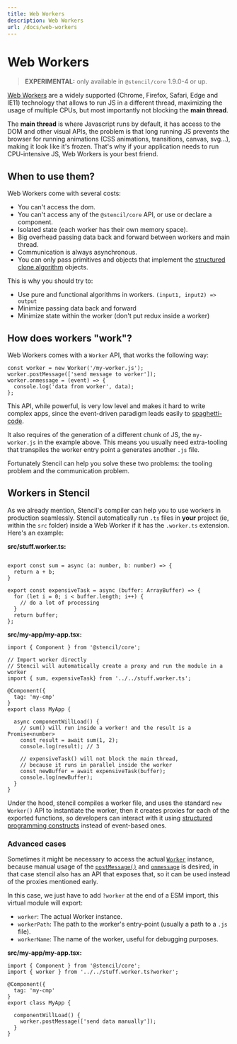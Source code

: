 ```yaml
---
title: Web Workers
description: Web Workers
url: /docs/web-workers
---
```


# Web Workers

> **EXPERIMENTAL:** only available in `@stencil/core` 1.9.0-4 or up.

[Web Workers](https://developer.mozilla.org/en-US/docs/Web/API/Web_Workers_API/Using_web_workers) are a widely supported (Chrome, Firefox, Safari, Edge and IE11) technology that allows to run JS in a different thread, maximizing the usage of multiple CPUs, but most importantly not blocking the **main thread**.

The **main thread** is where Javascript runs by default, it has access to the DOM and other visual APIs, the problem is that long running JS prevents the browser for running animations (CSS animations, transitions, canvas, svg...), making it look like it's frozen. That's why if your application needs to run CPU-intensive JS, Web Workers is your best friend.


## When to use them?

Web Workers come with several costs:

- You can't access the dom.
- You can't access any of the `@stencil/core` API, or use or declare a component.
- Isolated state (each worker has their own memory space).
- Big overhead passing data back and forward between workers and main thread.
- Communication is always asynchronous.
- You can only pass primitives and objects that implement the [structured clone algorithm](https://developer.mozilla.org/en-US/docs/Web/API/Web_Workers_API/Structured_clone_algorithm) objects.

This is why you should try to:

- Use pure and functional algorithms in workers. `(input1, input2) => output`
- Minimize passing data back and forward
- Minimize state within the worker (don't put redux inside a worker)


## How does workers "work"?

Web Workers comes with a `Worker` API, that works the following way:

```tsx
const worker = new Worker('/my-worker.js');
worker.postMessage(['send message to worker']);
worker.onmessage = (event) => {
  console.log('data from worker', data);
};
```

This API, while powerful, is very low level and makes it hard to write complex apps, since the event-driven paradigm leads easily to [spaghetti-code](https://en.wikipedia.org/wiki/Spaghetti_code).

It also requires of the generation of a different chunk of JS, the `my-worker.js` in the example above. This means you usually need extra-tooling that transpiles the worker entry point a generates another `.js` file.

Fortunately Stencil can help you solve these two problems: the tooling problem and the communication problem.

## Workers in Stencil

As we already mention, Stencil's compiler can help you to use workers in production seamlessly. Stencil automatically run `.ts` files in **your** project (ie, within the `src` folder) inside a Web Worker if it has the `.worker.ts` extension. Here's an example:

**src/stuff.worker.ts:**

```tsx

export const sum = async (a: number, b: number) => {
  return a + b;
}

export const expensiveTask = async (buffer: ArrayBuffer) => {
  for (let i = 0; i < buffer.length; i++) {
    // do a lot of processing
  }
  return buffer;
};
```

**src/my-app/my-app.tsx:**
```tsx
import { Component } from '@stencil/core';

// Import worker directly
// Stencil will automatically create a proxy and run the module in a worker
import { sum, expensiveTask} from '../../stuff.worker.ts';

@Component({
  tag: 'my-cmp'
}
export class MyApp {

  async componentWillLoad() {
    // sum() will run inside a worker! and the result is a Promise<number>
    const result = await sum(1, 2);
    console.log(result); // 3

    // expensiveTask() will not block the main thread,
    // because it runs in parallel inside the worker
    const newBuffer = await expensiveTask(buffer);
    console.log(newBuffer);
  }
}
```


Under the hood, stencil compiles a worker file, and uses the standard `new Worker()` API to instantiate the worker, then it creates proxies for each of the exported functions, so developers can interact with it using [structured programming constructs](https://en.wikipedia.org/wiki/Structured_programming) instead of event-based ones.


### Advanced cases

Sometimes it might be necessary to access the actual [`Worker`](https://developer.mozilla.org/en-US/docs/Web/API/Worker) instance, because manual usage of the [`postMessage()`](https://developer.mozilla.org/en-US/docs/Web/API/Worker/postMessage) and [`onmessage`](https://developer.mozilla.org/en-US/docs/Web/API/DedicatedWorkerGlobalScope/onmessage) is desired, in that case stencil also has an API that exposes that, so it can be used instead of the proxies mentioned early.

In this case, we just have to add `?worker` at the end of a ESM import, this virtual module will export:
- `worker`: The actual Worker instance.
- `workerPath`: The path to the worker's entry-point (usually a path to a `.js` file).
- `workerName`: The name of the worker, useful for debugging purposes.


**src/my-app/my-app.tsx:**

```tsx
import { Component } from '@stencil/core';
import { worker } from '../../stuff.worker.ts?worker';

@Component({
  tag: 'my-cmp'
}
export class MyApp {

  componentWillLoad() {
    worker.postMessage(['send data manually']);
  }
}
```


